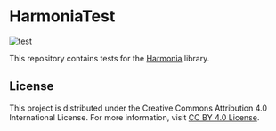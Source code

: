 # HarmoniaTest

[![test](https://github.com/DaphneWebFramework/HarmoniaTest/actions/workflows/test.yml/badge.svg)](https://github.com/DaphneWebFramework/HarmoniaTest/actions/workflows/test.yml)

This repository contains tests for the [Harmonia](https://github.com/DaphneWebFramework/Harmonia) library.

## License

This project is distributed under the Creative Commons Attribution 4.0 International License. For more information, visit [CC BY 4.0 License](https://creativecommons.org/licenses/by/4.0/).
